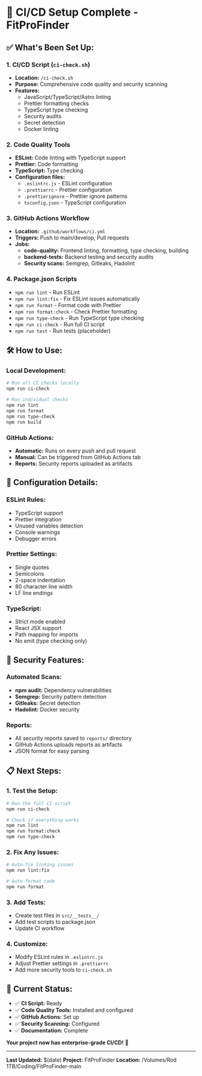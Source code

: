# 🚀 CI/CD Setup Complete - FitProFinder

## ✅ **What's Been Set Up:**

### **1. CI/CD Script (`ci-check.sh`)**

- **Location:** `/ci-check.sh`
- **Purpose:** Comprehensive code quality and security scanning
- **Features:**
  - JavaScript/TypeScript/Astro linting
  - Prettier formatting checks
  - TypeScript type checking
  - Security audits
  - Secret detection
  - Docker linting

### **2. Code Quality Tools**

- **ESLint:** Code linting with TypeScript support
- **Prettier:** Code formatting
- **TypeScript:** Type checking
- **Configuration files:**
  - `.eslintrc.js` - ESLint configuration
  - `.prettierrc` - Prettier configuration
  - `.prettierignore` - Prettier ignore patterns
  - `tsconfig.json` - TypeScript configuration

### **3. GitHub Actions Workflow**

- **Location:** `.github/workflows/ci.yml`
- **Triggers:** Push to main/develop, Pull requests
- **Jobs:**
  - **code-quality:** Frontend linting, formatting, type checking, building
  - **backend-tests:** Backend testing and security audits
  - **Security scans:** Semgrep, Gitleaks, Hadolint

### **4. Package.json Scripts**

- `npm run lint` - Run ESLint
- `npm run lint:fix` - Fix ESLint issues automatically
- `npm run format` - Format code with Prettier
- `npm run format:check` - Check Prettier formatting
- `npm run type-check` - Run TypeScript type checking
- `npm run ci-check` - Run full CI script
- `npm run test` - Run tests (placeholder)

## 🛠️ **How to Use:**

### **Local Development:**

```bash
# Run all CI checks locally
npm run ci-check

# Run individual checks
npm run lint
npm run format
npm run type-check
npm run build
```

### **GitHub Actions:**

- **Automatic:** Runs on every push and pull request
- **Manual:** Can be triggered from GitHub Actions tab
- **Reports:** Security reports uploaded as artifacts

## 🔧 **Configuration Details:**

### **ESLint Rules:**

- TypeScript support
- Prettier integration
- Unused variables detection
- Console warnings
- Debugger errors

### **Prettier Settings:**

- Single quotes
- Semicolons
- 2-space indentation
- 80 character line width
- LF line endings

### **TypeScript:**

- Strict mode enabled
- React JSX support
- Path mapping for imports
- No emit (type checking only)

## 🚨 **Security Features:**

### **Automated Scans:**

- **npm audit:** Dependency vulnerabilities
- **Semgrep:** Security pattern detection
- **Gitleaks:** Secret detection
- **Hadolint:** Docker security

### **Reports:**

- All security reports saved to `reports/` directory
- GitHub Actions uploads reports as artifacts
- JSON format for easy parsing

## 📋 **Next Steps:**

### **1. Test the Setup:**

```bash
# Run the full CI script
npm run ci-check

# Check if everything works
npm run lint
npm run format:check
npm run type-check
```

### **2. Fix Any Issues:**

```bash
# Auto-fix linting issues
npm run lint:fix

# Auto-format code
npm run format
```

### **3. Add Tests:**

- Create test files in `src/__tests__/`
- Add test scripts to package.json
- Update CI workflow

### **4. Customize:**

- Modify ESLint rules in `.eslintrc.js`
- Adjust Prettier settings in `.prettierrc`
- Add more security tools to `ci-check.sh`

## 🎯 **Current Status:**

- ✅ **CI Script:** Ready
- ✅ **Code Quality Tools:** Installed and configured
- ✅ **GitHub Actions:** Set up
- ✅ **Security Scanning:** Configured
- ✅ **Documentation:** Complete

**Your project now has enterprise-grade CI/CD!** 🚀

---

**Last Updated:** $(date)
**Project:** FitProFinder
**Location:** /Volumes/Rod 1TB/Coding/FitProFinder-main
